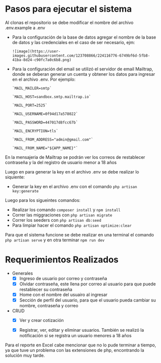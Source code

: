 # Pasos para ejecutar el sistema

  Al clonas el repositorio se debe modificar el nombre del archivo .env.example a .env
  
  - Para la configuración de la base de datos agregar el nombre de la base de datos y las credenciales en el caso de ser necesario, ejm:
  
        ![image](https://user-images.githubusercontent.com/123708866/224116776-6749bf6d-5fb8-41ba-8d24-c90fc7a0c6b8.png)
  
  - Para la configuración del email se utilizó el servidor de email Mailtrap, donde se deberan generar un cuenta y obtener los datos para ingresar en el archivo .env. Por ejemplo:

        `MAIL_MAILER=smtp`

        `MAIL_HOST=sandbox.smtp.mailtrap.io`

        `MAIL_PORT=2525`

        `MAIL_USERNAME=0f94d17a578022`

        `MAIL_PASSWORD=447017d8fcc67b`

        `MAIL_ENCRYPTION=tls`

        `MAIL_FROM_ADDRESS="admin@gmail.com"`

        `MAIL_FROM_NAME="${APP_NAME}"`
  
  En la mensajeria de Mailtrap se podrán ver los correos de restablecer contraseña y la del registro de usuario menor a 18 años
  
  Luego en para generar la key en el archivo .env se debe realizar lo siquiente:
  - Generar la key en el archivo .env con el comando `php artisan key:generate`
   
   Luego para los sigueintes comandos: 
  - Realizar los comando `composer install` y `npm install`
  - Correr las miggraciones con `php artisan migrate`
  - Correr los seeders con `php artisan db:seed`
  - Para limpiar hacer el comando `php artisan optimize:clear`
  
  Para que el sistema funcione se debe realizar en una terminal el comando `php artisan serve` y en otra terminar `npm run dev`

# Requerimientos Realizados

- Generales
    - [x] Ingreso de usuario por correo y contraseña
    - [x] Olvidar contraseña, este llena por correo al usuario para que puede restablecer su contraseña
    - [x] Home con el nombre del usuairo al ingresar
    - [x] Sección de perfil del usuario, para que el usuario pueda cambiar su nombre, contraseña y correo

- CRUD
    - [x] Ver y crear cotización
    - [x] Registrar, ver, editar y eliminar usuarios. También se realizó la notificación si se registra un usuario menores a 18 años


Para el reporte en Excel cabe mencionar que no lo pude terminar a tiempo, ya que tuve un problema con las extensiones de php, encontrando la solución muy tarde.
